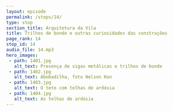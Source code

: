 ```yaml
---
layout: episode
permalink: /stops/14/
type: stop
section_title: Arquitetura da Vila
title: Trilhos de bonde e outras curiosidades das construções
page_rank: 14
stop_id: 14
audio_file: 14.mp3
hero_images:
 - path: 1401.jpg
   alt_text: Presença de vigas metálicas e trilhos de bonde
 - path: 1402.jpg
   alt_text: Abobadilha, foto Nelson Kon
 - path: 1403.jpg
   alt_text: O teto com telhas de ardósia
 - path: 1404.jpg
   alt_text: As telhas de ardósia
---
```

